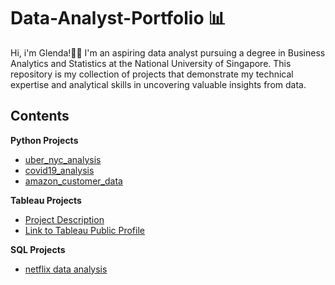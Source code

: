 # Data-Analyst-Portfolio 📊

Hi, i'm Glenda!👋🏻 I'm an aspiring data analyst pursuing a degree in Business Analytics and Statistics at the National University of Singapore. This repository is my collection of projects that demonstrate my technical expertise and analytical skills in uncovering valuable insights from data. 

## Contents
**Python Projects**
- [uber_nyc_analysis](./uber_nyc_proj/)
- [covid19_analysis](./covid19_analysis/)
- [amazon_customer_data](./amazon_customer_data/)

**Tableau Projects**
- [Project Description](./tableau%20projects/)
- [Link to Tableau Public Profile](https://public.tableau.com/app/profile/glenda.tay/vizzes)

**SQL Projects**
- [netflix data analysis](./netflix_data_analysis_sql/)







